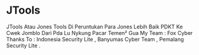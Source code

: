 # JTools
JTools Atau Jones Tools Di Peruntukan Para Jones 
Lebih Baik PDKT Ke Cwek Jomblo Dari Pda Lu Nykung Pacar Temen² Gua
My Team : Fox Cyber
Thanks To : Indonesia Security Lite , Banyumas Cyber Team , Pemalang Security Lite .
